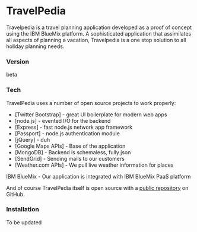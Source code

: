 # TravelPedia

Travelpedia is a travel planning application developed as a proof of concept using the IBM BlueMix platform. A sophisticated application that assimilates all aspects of planning a vacation, Travelpedia is a one stop solution to all holiday planning needs.

### Version
beta

### Tech

TravelPedia uses a number of open source projects to work properly:

* [Twitter Bootstrap] - great UI boilerplate for modern web apps
* [node.js] - evented I/O for the backend
* [Express] - fast node.js network app framework
* [Passport] - node.js authentication module
* [jQuery] - duh
* [Google Maps APIs] - Base of the application
* [MongoDB] - Backend is schemaless, fully json
* [SendGrid] - Sending mails to our customers
* [Weather.com APIs] - We pull live weather information for places


IBM BlueMix - Our application is integrated with IBM BlueMix PaaS platform

And of course TravelPedia itself is open source with a [public repository](https://github.com/gouravshenoy/TravelPedia) on GitHub.

### Installation

To be updated

